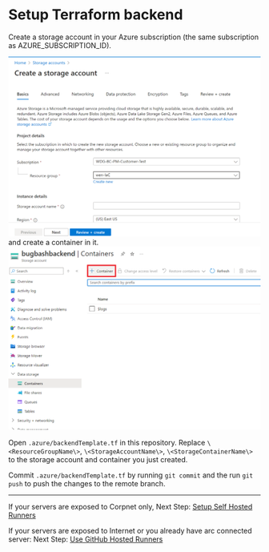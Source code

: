 # Setup Terraform backend

Create a storage account in your Azure subscription (the same subscription as AZURE_SUBSCRIPTION_ID).

<img src="img/StorageAccount.png" alt="createStorageAccount" width="800"/>
and create a container in it.
<img src="img/add_container.png" alt="createContainer" width="800"/>

Open `.azure/backendTemplate.tf` in this repository. Replace `\<ResourceGroupName\>`, `\<StorageAccountName\>`, `\<StorageContainerName\>` to the storage account and container you just created. <br/>

Commit `.azure/backendTemplate.tf` by running `git commit` and the run `git push` to push the changes to the remote branch.

---
If your servers are exposed to Corpnet only, Next Step: [Setup Self Hosted Runners](./Setup-Self-Hosted-Runners.md)

If your servers are exposed to Internet or you already have arc connected server: Next Step: [Use GitHub Hosted Runners](./Use-GitHub-Hosted-Runners.md)